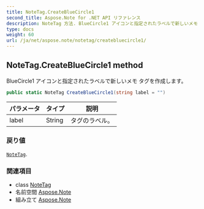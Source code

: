 ```yaml
---
title: NoteTag.CreateBlueCircle1
second_title: Aspose.Note for .NET API リファレンス
description: NoteTag 方法. BlueCircle1 アイコンと指定されたラベルで新しいメモ タグを作成します
type: docs
weight: 60
url: /ja/net/aspose.note/notetag/createbluecircle1/
---
```

## NoteTag.CreateBlueCircle1 method

BlueCircle1 アイコンと指定されたラベルで新しいメモ タグを作成します。

```csharp
public static NoteTag CreateBlueCircle1(string label = "")
```

| パラメータ | タイプ | 説明 |
| --- | --- | --- |
| label | String | タグのラベル。 |

### 戻り値

[`NoteTag`](../).

### 関連項目

* class [NoteTag](../)
* 名前空間 [Aspose.Note](../../notetag/)
* 組み立て [Aspose.Note](../../../)


